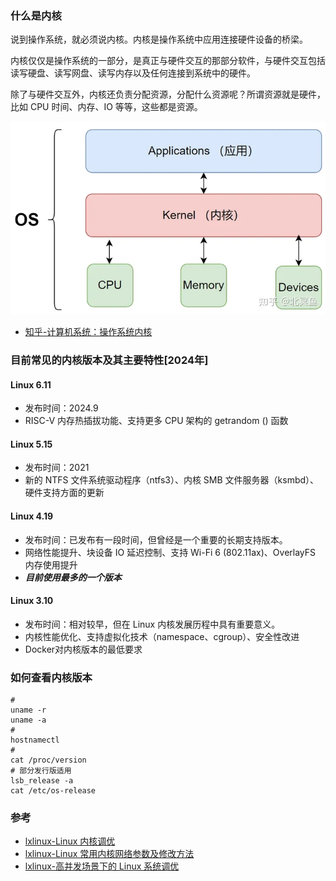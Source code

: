 ### 什么是内核

说到操作系统，就必须说内核。内核是操作系统中应用连接硬件设备的桥梁。

内核仅仅是操作系统的一部分，是真正与硬件交互的那部分软件，与硬件交互包括读写硬盘、读写网盘、读写内存以及任何连接到系统中的硬件。

除了与硬件交互外，内核还负责分配资源，分配什么资源呢？所谓资源就是硬件，比如 CPU 时间、内存、IO 等等，这些都是资源。

![操作系统分层](./images/1.webp)

- [知乎-计算机系统：操作系统内核](https://zhuanlan.zhihu.com/p/608739855)


### 目前常见的内核版本及其主要特性[2024年]

#### Linux 6.11

- 发布时间：2024.9
- RISC-V 内存热插拔功能、支持更多 CPU 架构的 getrandom () 函数

#### Linux 5.15

- 发布时间：2021
- 新的 NTFS 文件系统驱动程序（ntfs3）、内核 SMB 文件服务器（ksmbd）、硬件支持方面的更新

#### Linux 4.19

- 发布时间：已发布有一段时间，但曾经是一个重要的长期支持版本。
- 网络性能提升、块设备 IO 延迟控制、支持 Wi-Fi 6 (802.11ax)、OverlayFS 内存使用提升
- ***目前使用最多的一个版本***

#### Linux 3.10

- 发布时间：相对较早，但在 Linux 内核发展历程中具有重要意义。
- 内核性能优化、支持虚拟化技术（namespace、cgroup）、安全性改进
- Docker对内核版本的最低要求

### 如何查看内核版本

```shell
#
uname -r
uname -a
#
hostnamectl
#
cat /proc/version
# 部分发行版适用
lsb_release -a
cat /etc/os-release
```

### 参考

- [lxlinux-Linux 内核调优](https://www.lxlinux.net/311.html)
- [lxlinux-Linux 常用内核网络参数及修改方法](https://www.lxlinux.net/307.html)
- [lxlinux-高并发场景下的 Linux 系统调优](https://www.lxlinux.net/305.html)

